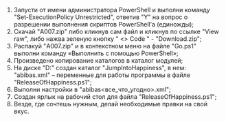 1)	Запусти от имени администратора PowerShell и выполни команду "Set-ExecutionPolicy Unrestricted", ответив "Y" на вопрос о разрешении выполнения скриптов PowerShell’а (единожды);
3)	Скачай "A007.zip" либо кликнув сам файл и кликнув по ссылке "View raw", либо нажва зеленую кнопку " <> Code " - "Download.zip";
4)	Распакуй "A007.zip" и в контекстном меню на файле "Go.ps1" выполни команду «Выполнить с помощью PowerShell»;
5)	Произведено копирование каталогов в каталог модулей;
6)	На диске "D:" создан каталог "JumpIntoHappiness", в нем:  "abibas.xml" – переменные для работы программы в файле "ReleaseOfHappiness.ps1";
7)	Выполни настройки в "abibas<все_что_угодно>.xml";
8)	Создан ярлык на рабочий стол для файла "ReleaseOfHappiness.ps1";
9)	Везде, где сочтешь нужным, делай необходимые правки на свой вкус.

<!---
DIPx2/DIPx2 is a ✨ special ✨ repository because its `README.md` (this file) appears on your GitHub profile.
You can click the Preview link to take a look at your changes.
--->
